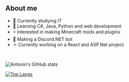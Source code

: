 ## About me

- 🔭 Currently studying IT
- 🌱 Learning C#, Java, Python and web development
- ⚡ Interested in making Minecraft mods and plugins
- 💬 Making a Discord.NET bot
- ⚛ Currently working on a React and ASP.Net project
<br>

![Antonín's GitHub stats](https://github-readme-stats.vercel.app/api?username=antoninvf&count_private=true&show_icons=true&theme=radical&hide=prs)

[![Top Langs](https://github-readme-stats.vercel.app/api/top-langs/?username=antoninvf&layout=compact&theme=radical)](https://github.com/anuraghazra/github-readme-stats)
